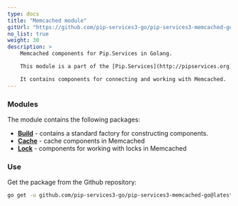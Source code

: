 ```yaml
---
type: docs
title: "Memcached module"
gitUrl: "https://github.com/pip-services3-go/pip-services3-memcached-go"
no_list: true
weight: 30
description: > 
    Memcached components for Pip.Services in Golang.   

    This module is a part of the [Pip.Services](http://pipservices.org) polyglot microservices toolkit.

    It contains components for connecting and working with Memcached.
---
```


### Modules

The module contains the following packages:

- [**Build**](build) - contains a standard factory for constructing components.
- [**Cache**](cache) - cache components in Memcached
- [**Lock**](lock) - components for working with locks in Memcached

### Use

Get the package from the Github repository:
```bash
go get -u github.com/pip-services3-go/pip-services3-memcached-go@latest
```
